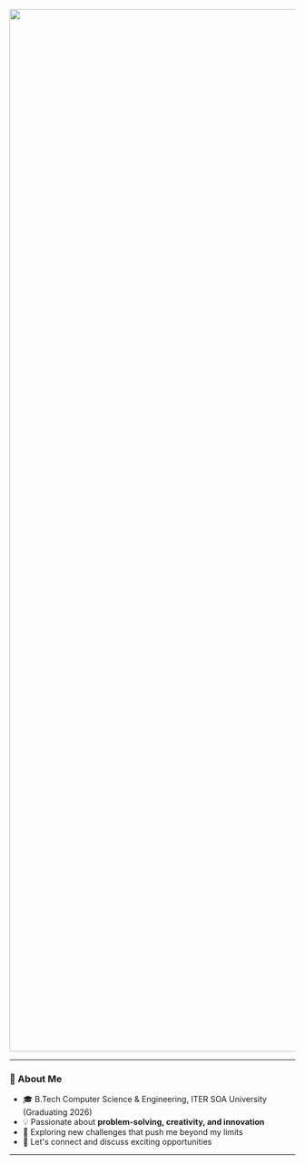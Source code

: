 <p align="center">
  <img width="1834" alt="Image" src="https://github.com/user-attachments/assets/14145902-5054-4fed-a88c-c2fbeff768b7" />
</p>

---

### 🌟 About Me  
- 🎓 B.Tech Computer Science & Engineering, ITER SOA University (Graduating 2026)  
- 💡 Passionate about **problem-solving, creativity, and innovation**  
- 🚀 Exploring new challenges that push me beyond my limits  
- 💬 Let's connect and discuss exciting opportunities  

---

<!--
**KaushikParida/KaushikParida** is a ✨ _special_ ✨ repository because its `README.md` (this file) appears on your GitHub profile.

Here are some ideas to get you started:

- 🔭 I’m currently working on ...
- 🌱 I’m currently learning ...
- 👯 I’m looking to collaborate on ...
- 🤔 I’m looking for help with ...
- 💬 Ask me about ...
- 📫 How to reach me: ...
- 😄 Pronouns: ...
- ⚡ Fun fact: ...
-->
